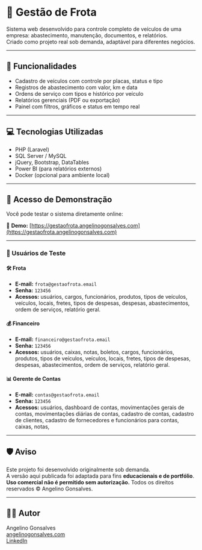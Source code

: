 # 🚛 Gestão de Frota

Sistema web desenvolvido para controle completo de veículos de uma empresa: abastecimento, manutenção, documentos, e relatórios.  
Criado como projeto real sob demanda, adaptável para diferentes negócios.

---

## 🎯 Funcionalidades

- Cadastro de veículos com controle por placas, status e tipo
- Registros de abastecimento com valor, km e data
- Ordens de serviço com tipos e histórico por veículo
- Relatórios gerenciais (PDF ou exportação)
- Painel com filtros, gráficos e status em tempo real

---

## 💻 Tecnologias Utilizadas

- PHP (Laravel)
- SQL Server / MySQL
- jQuery, Bootstrap, DataTables
- Power BI (para relatórios externos)
- Docker (opcional para ambiente local)

---

## 🔐 Acesso de Demonstração

Você pode testar o sistema diretamente online:

🔗 **Demo:** [https://gestaofrota.angelinogonsalves.com](https://gestaofrota.angelinogonsalves.com)

---

### 👤 Usuários de Teste

#### 🛠️ Frota
- **E-mail:** `frota@gestaofrota.email`
- **Senha:** `123456`
- **Acessos:** usuários, cargos, funcionários, produtos, tipos de veículos, veículos, locais, fretes, tipos de despesas, despesas, abastecimentos, ordem de serviços, relatório geral.

#### 💰 Financeiro
- **E-mail:** `financeiro@gestaofrota.email`
- **Senha:** `123456`
- **Acessos:** usuários, caixas, notas, boletos, cargos, funcionários, produtos, tipos de veículos, veículos, locais, fretes, tipos de despesas, despesas, abastecimentos, ordem de serviços, relatório geral.

#### 📊 Gerente de Contas
- **E-mail:** `contas@gestaofrota.email`
- **Senha:** `123456`
- **Acessos:** usuários, dashboard de contas, movimentações gerais de contas, movimentações diárias de contas, cadastro de contas, cadastro de clientes, cadastro de fornecedores e funcionários para contas, caixas, notas,

---

## 🛡️ Aviso

Este projeto foi desenvolvido originalmente sob demanda.  
A versão aqui publicada foi adaptada para fins **educacionais e de portfólio**.  
**Uso comercial não é permitido sem autorização.**
Todos os direitos reservados © Angelino Gonsalves.

---

## 🧑‍💻 Autor

Angelino Gonsalves  
[angelinogonsalves.com](https://angelinogonsalves.com)  
[LinkedIn](https://linkedin.com/in/angelino-gonsalves)
